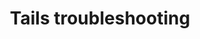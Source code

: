 ---
lang: en
layout: doc
redirect_from:
- /doc/tails-troubleshooting/
redirect_to: https://github.com/Qubes-Community/Contents/blob/master/docs/troubleshooting/tails-troubleshooting.md
ref: 237
title: Tails troubleshooting
---